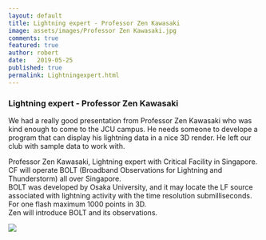 ```yaml
---
layout: default
title: Lightning expert - Professor Zen Kawasaki
image: assets/images/Professor Zen Kawasaki.jpg
comments: true
featured: true
author: robert
date:   2019-05-25
published: true
permalink: Lightningexpert.html
---
```

### Lightning expert - Professor Zen Kawasaki


We had a really good presentation from Professor Zen Kawasaki who was kind enough to come to the JCU campus.
He needs someone to develope a program that can display his lightning data in a nice 3D render. He left our club with sample data to work with.

Professor Zen Kawasaki, Lightning expert with Critical Facility in Singapore.<br>
CF will operate BOLT (Broadband Observations for Lightning and Thunderstorm) all over Singapore.<br>
BOLT was developed by Osaka University, and it may locate the LF source associated with lightning activity with the time resolution submilliseconds.<br>
For one flash maximum 1000 points in 3D.<br>
Zen will introduce BOLT and its observations.<br>

<img src="https://lh3.googleusercontent.com/XegxnisCIneqh4q2XgPEIR0GtAC2cFVMxTTakAnCEQNOIvA5qXYsCP2QvDXwh_no3TNnwZwJWWGmBCfPWxJ_xBWEYTmuly7oeyOuKXEm1qsNpdag75v1JgLq9mcchb6wyydorN3psbbWPZpsMbu039YISQgoWP62IzOjfacGdBnyCE04mnC1nuJ8iEO6FAVuZo-9OvyGOP411c9pl4bFnOtJMHAy6HA3IrYjee7tna3rvBBbQXUt97q6P2utX_7FOEtYUjOPeAB_knb5qBXr1muaeWxbawRa5y7-Jh4NepmWKuinwRYwWYryFz3SbyGmSFgHJpd9mnaZiHftM3cXMJtMYZYNn6cJJfsARPa2jvWt834-luuYf6B5Tpcq9ZgR7sZEc55AXKU4_AEQQ7Fc3YUeGXxsOBYCyPc4ruH-uXx_Wq34Qsk80e1yHg7aAXccCSJ2AXqVXi31T5x8qAkVn69vYFokocHIa2UOjLRxyy-mKN_FVVBnUPGtVWihvMVQzorb8dwxum4iP1ukpaIKiopZ5Hv1wBke7cLEdGvcrkLqXW5UOQ_AqnJS8z6z8RUDpR1VSPBlKBTagbDECNJmbuR221BDpXRpOEtkDUXu_lMFVbsHUXTDKFMaIXqGS68D3oaWRigh94rHXQEUCYe76QaD=w1024-h768-no">


